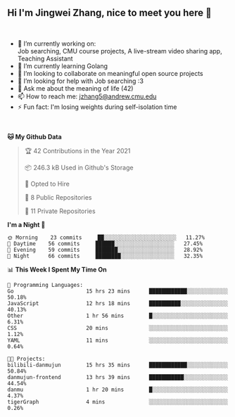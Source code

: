 Hi I'm Jingwei Zhang, nice to meet you here 👋
---
<br>


- 🔭 I’m currently working on: <br>
    Job searching, CMU course projects, A live-stream video sharing app, Teaching Assistant
- 🌱 I’m currently learning Golang
- 👯 I’m looking to collaborate on meaningful open source projects
- 🤔 I’m looking for help with Job searching :3
- 💬 Ask me about the meaning of life (42)
- 📫 How to reach me: jzhang5@andrew.cmu.edu
- ⚡ Fun fact: I'm losing weights during self-isolation time
<br>


<!--START_SECTION:waka-->
**🐱 My Github Data** 

> 🏆 42 Contributions in the Year 2021
 > 
> 📦 246.3 kB Used in Github's Storage 
 > 
> 💼 Opted to Hire
 > 
> 📜 8 Public Repositories 
 > 
> 🔑 11 Private Repositories  
 > 
**I'm a Night 🦉** 

```text
🌞 Morning    23 commits     ██░░░░░░░░░░░░░░░░░░░░░░░   11.27% 
🌆 Daytime    56 commits     ██████░░░░░░░░░░░░░░░░░░░   27.45% 
🌃 Evening    59 commits     ███████░░░░░░░░░░░░░░░░░░   28.92% 
🌙 Night      66 commits     ████████░░░░░░░░░░░░░░░░░   32.35%

```


📊 **This Week I Spent My Time On** 

```text
💬 Programming Languages: 
Go                       15 hrs 23 mins      ████████████░░░░░░░░░░░░░   50.18% 
JavaScript               12 hrs 18 mins      ██████████░░░░░░░░░░░░░░░   40.13% 
Other                    1 hr 56 mins        █░░░░░░░░░░░░░░░░░░░░░░░░   6.31% 
CSS                      20 mins             ░░░░░░░░░░░░░░░░░░░░░░░░░   1.12% 
YAML                     11 mins             ░░░░░░░░░░░░░░░░░░░░░░░░░   0.64%

🐱‍💻 Projects: 
bilibili-danmujun        15 hrs 35 mins      ████████████░░░░░░░░░░░░░   50.84% 
danmujun-frontend        13 hrs 39 mins      ███████████░░░░░░░░░░░░░░   44.54% 
danmu                    1 hr 20 mins        █░░░░░░░░░░░░░░░░░░░░░░░░   4.37% 
tigerGraph               4 mins              ░░░░░░░░░░░░░░░░░░░░░░░░░   0.26%

```


<!--END_SECTION:waka-->
